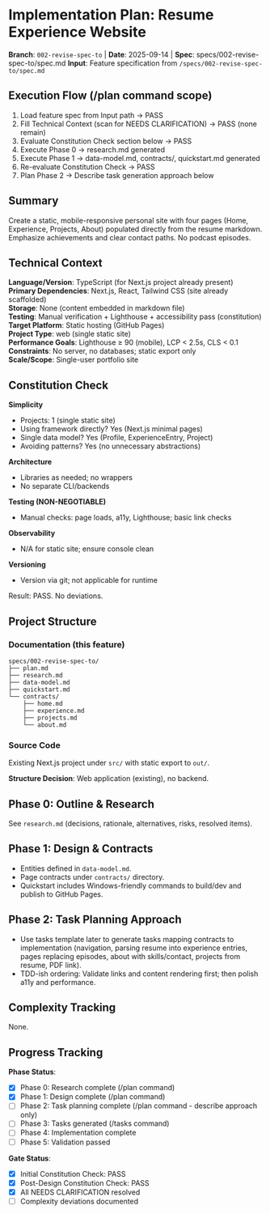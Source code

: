 # Implementation Plan: Resume Experience Website

**Branch**: `002-revise-spec-to` | **Date**: 2025-09-14 | **Spec**: specs/002-revise-spec-to/spec.md
**Input**: Feature specification from `/specs/002-revise-spec-to/spec.md`

## Execution Flow (/plan command scope)
1. Load feature spec from Input path → PASS
2. Fill Technical Context (scan for NEEDS CLARIFICATION) → PASS (none remain)
3. Evaluate Constitution Check section below → PASS
4. Execute Phase 0 → research.md generated
5. Execute Phase 1 → data-model.md, contracts/, quickstart.md generated
6. Re-evaluate Constitution Check → PASS
7. Plan Phase 2 → Describe task generation approach below

## Summary
Create a static, mobile-responsive personal site with four pages (Home, Experience, Projects, About) populated directly from the resume markdown. Emphasize achievements and clear contact paths. No podcast episodes.

## Technical Context
**Language/Version**: TypeScript (for Next.js project already present)  
**Primary Dependencies**: Next.js, React, Tailwind CSS (site already scaffolded)  
**Storage**: None (content embedded in markdown file)  
**Testing**: Manual verification + Lighthouse + accessibility pass (constitution)  
**Target Platform**: Static hosting (GitHub Pages)  
**Project Type**: web (single static site)  
**Performance Goals**: Lighthouse ≥ 90 (mobile), LCP < 2.5s, CLS < 0.1  
**Constraints**: No server, no databases; static export only  
**Scale/Scope**: Single-user portfolio site

## Constitution Check
**Simplicity**
- Projects: 1 (single static site)
- Using framework directly? Yes (Next.js minimal pages)
- Single data model? Yes (Profile, ExperienceEntry, Project)
- Avoiding patterns? Yes (no unnecessary abstractions)

**Architecture**
- Libraries as needed; no wrappers
- No separate CLI/backends

**Testing (NON-NEGOTIABLE)**
- Manual checks: page loads, a11y, Lighthouse; basic link checks

**Observability**
- N/A for static site; ensure console clean

**Versioning**
- Version via git; not applicable for runtime

Result: PASS. No deviations.

## Project Structure

### Documentation (this feature)
```
specs/002-revise-spec-to/
├── plan.md
├── research.md
├── data-model.md
├── quickstart.md
└── contracts/
    ├── home.md
    ├── experience.md
    ├── projects.md
    └── about.md
```

### Source Code
Existing Next.js project under `src/` with static export to `out/`.

**Structure Decision**: Web application (existing), no backend.

## Phase 0: Outline & Research
See `research.md` (decisions, rationale, alternatives, risks, resolved items).

## Phase 1: Design & Contracts
- Entities defined in `data-model.md`.
- Page contracts under `contracts/` directory.
- Quickstart includes Windows-friendly commands to build/dev and publish to GitHub Pages.

## Phase 2: Task Planning Approach
- Use tasks template later to generate tasks mapping contracts to implementation (navigation, parsing resume into experience entries, pages replacing episodes, about with skills/contact, projects from resume, PDF link).
- TDD-ish ordering: Validate links and content rendering first; then polish a11y and performance.

## Complexity Tracking
None.

## Progress Tracking
**Phase Status**:
- [x] Phase 0: Research complete (/plan command)
- [x] Phase 1: Design complete (/plan command)
- [ ] Phase 2: Task planning complete (/plan command - describe approach only)
- [ ] Phase 3: Tasks generated (/tasks command)
- [ ] Phase 4: Implementation complete
- [ ] Phase 5: Validation passed

**Gate Status**:
- [x] Initial Constitution Check: PASS
- [x] Post-Design Constitution Check: PASS
- [x] All NEEDS CLARIFICATION resolved
- [ ] Complexity deviations documented
